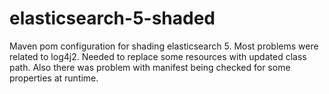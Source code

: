 # elasticsearch-5-shaded
Maven pom configuration for shading elasticsearch 5. Most problems were related to log4j2. Needed to replace some resources with updated class path. Also there was problem with manifest being checked for some properties at runtime.

